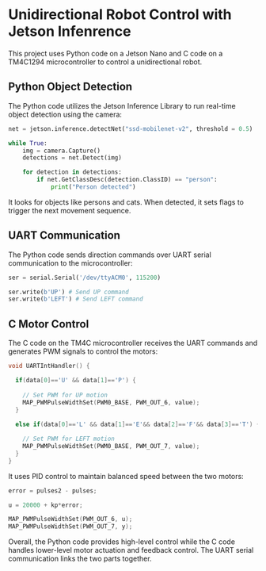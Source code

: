 

# Unidirectional Robot Control with Jetson Infenrence

This project uses Python code on a Jetson Nano and C code on a TM4C1294 microcontroller to control a unidirectional robot. 

## Python Object Detection

The Python code utilizes the Jetson Inference Library to run real-time object detection using the camera:

```python
net = jetson.inference.detectNet("ssd-mobilenet-v2", threshold = 0.5)

while True:
    img = camera.Capture()
    detections = net.Detect(img)

    for detection in detections:
        if net.GetClassDesc(detection.ClassID) == "person":
            print("Person detected")
```

It looks for objects like persons and cats. When detected, it sets flags to trigger the next movement sequence.

## UART Communication 

The Python code sends direction commands over UART serial communication to the microcontroller:

```python
ser = serial.Serial('/dev/ttyACM0', 115200) 

ser.write(b'UP') # Send UP command
ser.write(b'LEFT') # Send LEFT command
```

## C Motor Control

The C code on the TM4C microcontroller receives the UART commands and generates PWM signals to control the motors:

```c
void UARTIntHandler() {

  if(data[0]=='U' && data[1]=='P') {
    
    // Set PWM for UP motion
    MAP_PWMPulseWidthSet(PWM0_BASE, PWM_OUT_6, value); 
  }
  
  else if(data[0]=='L' && data[1]=='E'&& data[2]=='F'&& data[3]=='T') {

    // Set PWM for LEFT motion
    MAP_PWMPulseWidthSet(PWM0_BASE, PWM_OUT_7, value);
  }
}
```

It uses PID control to maintain balanced speed between the two motors:

```c
error = pulses2 - pulses;

u = 20000 + kp*error; 

MAP_PWMPulseWidthSet(PWM_OUT_6, u);
MAP_PWMPulseWidthSet(PWM_OUT_7, y); 
```

Overall, the Python code provides high-level control while the C code handles lower-level motor actuation and feedback control. The UART serial communication links the two parts together.
